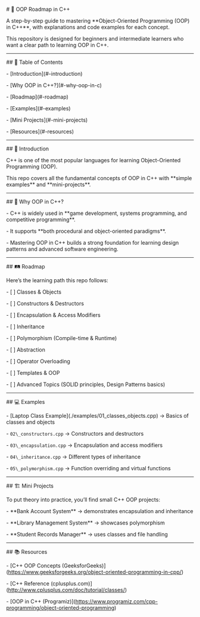 \# 🚀 OOP Roadmap in C++



A step-by-step guide to mastering \*\*Object-Oriented Programming (OOP) in C++\*\*, with explanations and code examples for each concept.  

This repository is designed for beginners and intermediate learners who want a clear path to learning OOP in C++.



---



\## 📑 Table of Contents

\- \[Introduction](#-introduction)

\- \[Why OOP in C++?](#-why-oop-in-c)

\- \[Roadmap](#-roadmap)

\- \[Examples](#-examples)

\- \[Mini Projects](#-mini-projects)

\- \[Resources](#-resources)



---



\## 🌟 Introduction

C++ is one of the most popular languages for learning Object-Oriented Programming (OOP).  

This repo covers all the fundamental concepts of OOP in C++ with \*\*simple examples\*\* and \*\*mini-projects\*\*.



---



\## 🤔 Why OOP in C++?

\- C++ is widely used in \*\*game development, systems programming, and competitive programming\*\*.  

\- It supports \*\*both procedural and object-oriented paradigms\*\*.  

\- Mastering OOP in C++ builds a strong foundation for learning design patterns and advanced software engineering.



---



\## 🛤 Roadmap

Here’s the learning path this repo follows:



\- \[ ] Classes \& Objects  

\- \[ ] Constructors \& Destructors  

\- \[ ] Encapsulation \& Access Modifiers  

\- \[ ] Inheritance  

\- \[ ] Polymorphism (Compile-time \& Runtime)  

\- \[ ] Abstraction  

\- \[ ] Operator Overloading  

\- \[ ] Templates \& OOP  

\- \[ ] Advanced Topics (SOLID principles, Design Patterns basics)



---



\## 💻 Examples



\- \[Laptop Class Example](./examples/01\_classes\_objects.cpp) → Basics of classes and objects

\- `02\_constructors.cpp` → Constructors and destructors  

\- `03\_encapsulation.cpp` → Encapsulation and access modifiers  

\- `04\_inheritance.cpp` → Different types of inheritance  

\- `05\_polymorphism.cpp` → Function overriding and virtual functions  



---



\## 🏗 Mini Projects

To put theory into practice, you’ll find small C++ OOP projects:  



\- \*\*Bank Account System\*\* → demonstrates encapsulation and inheritance  

\- \*\*Library Management System\*\* → showcases polymorphism  

\- \*\*Student Records Manager\*\* → uses classes and file handling  



---



\## 📚 Resources

\- \[C++ OOP Concepts (GeeksforGeeks)](https://www.geeksforgeeks.org/object-oriented-programming-in-cpp/)  

\- \[C++ Reference (cplusplus.com)](http://www.cplusplus.com/doc/tutorial/classes/)  

\- \[OOP in C++ (Programiz)](https://www.programiz.com/cpp-programming/object-oriented-programming)  








